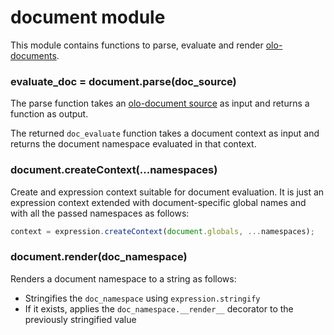 # document module
This module contains functions to parse, evaluate and render 
[olo-documents](../document.md).
  
### evaluate_doc = document.parse(doc_source)
The parse function takes an [olo-document source](../document.md) as input and 
returns a function as output.  

The returned `doc_evaluate` function takes a document context as input 
and returns the document namespace evaluated in that context.  
  
### document.createContext(...namespaces)
Create and expression context suitable for document evaluation. It is
just an expression context extended with document-specific global names and
with all the passed namespaces as follows:

```js
context = expression.createContext(document.globals, ...namespaces);
```
  
### document.render(doc_namespace)
Renders a document namespace to a string as follows:
- Stringifies the `doc_namespace` using `expression.stringify`
- If it exists, applies the `doc_namespace.__render__` decorator to the
  previously stringified value

